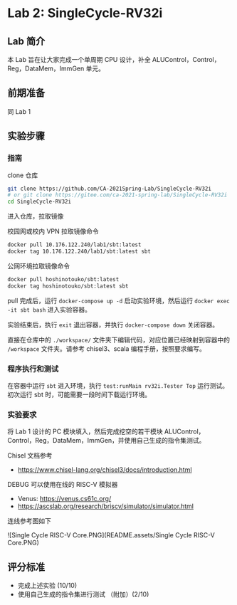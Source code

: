 # Lab 2: SingleCycle-RV32i

## Lab 简介

本 Lab 旨在让大家完成一个单周期 CPU 设计，补全 ALUControl，Control，Reg，DataMem，ImmGen 单元。

## 前期准备

同 Lab 1

## 实验步骤

### 指南

clone 仓库

```bash
git clone https://github.com/CA-2021Spring-Lab/SingleCycle-RV32i
# or git clone https://gitee.com/ca-2021-spring-lab/SingleCycle-RV32i
cd SingleCycle-RV32i
```

进入仓库，拉取镜像

校园网或校内 VPN 拉取镜像命令

```bash
docker pull 10.176.122.240/lab1/sbt:latest
docker tag 10.176.122.240/lab1/sbt:latest sbt
```

公网环境拉取镜像命令

```bash
docker pull hoshinotouko/sbt:latest
docker tag hoshinotouko/sbt:latest sbt
```

pull 完成后，运行 `docker-compose up -d` 启动实验环境，然后运行 `docker exec -it sbt bash` 进入实验容器。

实验结束后，执行 `exit` 退出容器，并执行 `docker-compose down` 关闭容器。

直接在仓库中的 `./workspace/` 文件夹下编辑代码，对应位置已经映射到容器中的 `/workspace` 文件夹。请参考 chisel3、scala 编程手册，按照要求编写。

### 程序执行和测试

在容器中运行 `sbt` 进入环境，执行 `test:runMain rv32i.Tester Top` 运行测试。初次运行 sbt 时，可能需要一段时间下载运行环境。

### 实验要求

将 Lab 1 设计的 PC 模块填入，然后完成挖空的若干模块 ALUControl，Control，Reg，DataMem，ImmGen，并使用自己生成的指令集测试。

Chisel 文档参考

- https://www.chisel-lang.org/chisel3/docs/introduction.html

DEBUG 可以使用在线的 RISC-V 模拟器

- Venus: https://venus.cs61c.org/
- https://ascslab.org/research/briscv/simulator/simulator.html

连线参考图如下

![Single Cycle RISC-V Core.PNG](README.assets/Single Cycle RISC-V Core.PNG)

## 评分标准

- 完成上述实验 (10/10)
- 使用自己生成的指令集进行测试 （附加）(2/10)

